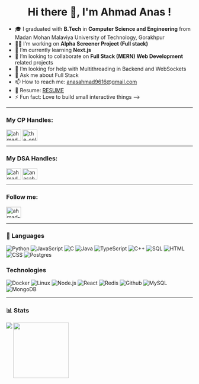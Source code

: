  <h1 align="center"> Hi there 👋, I'm Ahmad Anas ! </h1>

- 🎓 I graduated with <b>B.Tech</b>  in <b>Computer Science and Engineering</b> from Madan Mohan Malaviya University of Technology, Gorakhpur
- 🧑‍💻 I’m working on <b>Alpha Screener Project (Full stack)</b>
- 🌱 I’m currently learning <b>Next.js</b>
- 👯 I’m looking to collaborate on <b>Full Stack (MERN) Web Development</b> related projects
- 🤔 I’m looking for help with Multithreading in Backend and WebSockets
- 💬 Ask me about Full Stack  
- 📫 How to reach me: anasahmad9616@gmail.com
- 📔 Resume: <a href="https://drive.google.com/file/d/1LJcvllKram-8f6t5Ko-JJ6RjtuOFozVT/view?usp=drive_link">RESUME</a>
- ⚡ Fun fact: Love to build small interactive things
-->

<hr>
<h3 align="left">My CP Handles:</h3>
<p align="left">
<a href="https://www.codechef.com/users/ahmad_anas" target="blank"><img align="center" src="https://cdn.jsdelivr.net/npm/simple-icons@3.1.0/icons/codechef.svg" alt="ahmad_anas" height="30" width="40" /></a>
<a href="https://codeforces.com/profile/the_onlyCracker" target="blank"><img align="center" src="https://raw.githubusercontent.com/rahuldkjain/github-profile-readme-generator/master/src/images/icons/Social/codeforces.svg" alt="the_onlyCracker" height="30" width="40" /></a>
</p>
<hr>
<h3 align="left">My DSA Handles:</h3>
<p align="left">
<a href="https://leetcode.com/ahmadanas1900/" target="blank"><img align="center" src="https://raw.githubusercontent.com/rahuldkjain/github-profile-readme-generator/master/src/images/icons/Social/leet-code.svg" alt="ahmadanas1900" height="30" width="40" /></a>
<a href="https://auth.geeksforgeeks.org/user/anasahmad9616" target="blank"><img align="center" src="https://raw.githubusercontent.com/rahuldkjain/github-profile-readme-generator/master/src/images/icons/Social/geeks-for-geeks.svg" alt="anasahmad9616" height="30" width="40" /></a>
</p>
<hr>
<h3 align="left">Follow me:</h3>
<a href="https://www.linkedin.com/in/ahmad-anas-103a40236/" target="blank"><img align="center" src="https://raw.githubusercontent.com/rahuldkjain/github-profile-readme-generator/master/src/images/icons/Social/linked-in-alt.svg" alt="ahmad-anas" height="30" width="40" /></a>
<hr>

### 🧰 Languages

![Python](https://img.shields.io/badge/-Python-000?&logo=Python)
![JavaScript](https://img.shields.io/badge/-JavaScript-000?&logo=JavaScript)
![C](https://img.shields.io/badge/-C-000?&logo=C)
![Java](https://img.shields.io/badge/-Java-000?&logo=Java&logoColor=007396)
![TypeScript](https://img.shields.io/badge/-TypeScript-000?&logo=TypeScript)
![C++](https://img.shields.io/badge/-C++-000?&logo=c%2b%2b&logoColor=00599C)
![SQL](https://img.shields.io/badge/-SQL-000?&logo=MySQL)
![HTML](https://img.shields.io/badge/HTML-000&logo=html)
![CSS](https://img.shields.io/badge/CSS-563d7c?&logo=css)
![Postgres](https://img.shields.io/badge/PostgreSQL-4169E1?style=flat&logo=postgresql&logoColor=white)


### Technologies


![Docker](https://img.shields.io/badge/-Docker-000?&logo=Docker)
![Linux](https://img.shields.io/badge/-Linux-000?&logo=Linux)
![Node.js](https://img.shields.io/badge/-Node.js-000?&logo=node.js)
![React](https://img.shields.io/badge/-React-000?&logo=React)
![Redis](https://img.shields.io/badge/-Redis-000?&logo=Redis)
![Github](https://img.shields.io/badge/GitHub-000?&logo=github&logoColor=white)
![MySQL](https://img.shields.io/badge/MySQL-4479A1?style=flat&logo=mysql&logoColor=white)
![MongoDB](https://img.shields.io/badge/MongoDB-47A248?style=flat&logo=mongodb&logoColor=white)


<hr>
	
<h3> 📊 Stats </h3> 
<p><img align="left" src="https://github-readme-stats.vercel.app/api?username=iamAnas-zzx&show_icons=true&theme=radical">
<!-- 	<img src="https://github-readme-stats.vercel.app/api/top-langs/?username=iamAnas-zzx&layout=compact"> -->
<img height="150px" src="https://github-readme-stats.vercel.app/api/top-langs/?username=iamAnas-zzx&hide=html&hide_title=true&hide_border=true&layout=compact&langs_count=6&exclude_repo=comp426,Redventures-Movie-Quotes&text_color=000&icon_color=fff&bg_color=0,52fa5a,4dfcff,c64dff&theme=graywhite" />
</p>
